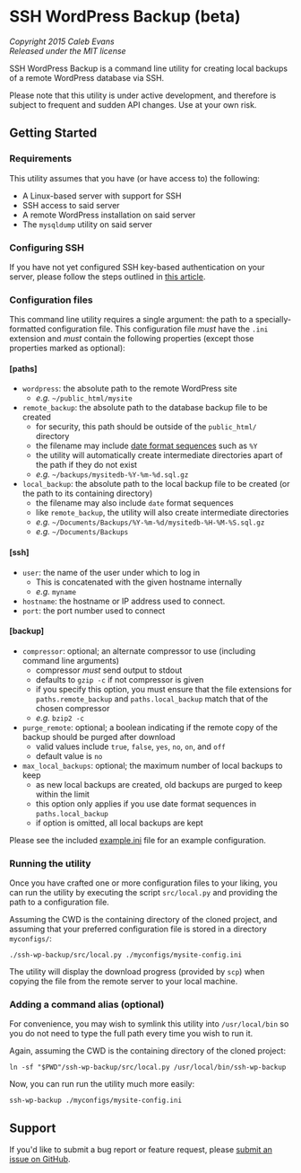 # SSH WordPress Backup (beta)

*Copyright 2015 Caleb Evans*  
*Released under the MIT license*

SSH WordPress Backup is a command line utility for creating local backups of a
remote WordPress database via SSH.

Please note that this utility is under active development, and therefore is
subject to frequent and sudden API changes. Use at your own risk.

## Getting Started

### Requirements

This utility assumes that you have (or have access to) the following:

- A Linux-based server with support for SSH
- SSH access to said server
- A remote WordPress installation on said server
- The `mysqldump` utility on said server

### Configuring SSH

If you have not yet configured SSH key-based authentication on your server,
please follow the steps outlined in [this
article](http://www.thegeekstuff.com/2008/11/3-steps-to-perform-ssh-login-without-password-using-ssh-keygen-ssh-copy-id/).

### Configuration files

This command line utility requires a single argument: the path to a
specially-formatted configuration file. This configuration file *must* have the
`.ini` extension and *must* contain the following properties (except those
properties marked as optional):

#### [paths]

- `wordpress`: the absolute path to the remote WordPress site
	- *e.g.* `~/public_html/mysite`
- `remote_backup`: the absolute path to the database backup file to be created
	- for security, this path should be outside of the `public_html/` directory
	- the filename may include [date format sequences](http://strftime.org/)
		such as `%Y`
	- the utility will automatically create intermediate directories apart of
		the path if they do not exist
	- *e.g.* `~/backups/mysitedb-%Y-%m-%d.sql.gz`
- `local_backup`: the absolute path to the local backup file to be created (or
	the path to its containing directory)
	- the filename may also include `date` format sequences
	- like `remote_backup`, the utility will also create intermediate
		directories
	- *e.g.* `~/Documents/Backups/%Y-%m-%d/mysitedb-%H-%M-%S.sql.gz`
	- *e.g.* `~/Documents/Backups`

#### [ssh]

- `user`: the name of the user under which to log in
	- This is concatenated with the given hostname internally
	- *e.g.* `myname`
- `hostname`: the hostname or IP address used to connect.
- `port`: the port number used to connect

#### [backup]

- `compressor`: optional; an alternate compressor to use (including command line
	arguments)
	- compressor *must* send output to stdout
	- defaults to `gzip -c` if not compressor is given
	- if you specify this option, you must ensure that the file extensions for
		`paths.remote_backup` and `paths.local_backup` match that of the chosen
		compressor
	- *e.g.* `bzip2 -c`
- `purge_remote`: optional; a boolean indicating if the remote copy of the
	backup should be purged after download
	- valid values include `true`, `false`, `yes`, `no`, `on`, and `off`
	- default value is `no`
- `max_local_backups`: optional; the maximum number of local backups to keep
	- as new local backups are created, old backups are purged to keep within
		the limit
	- this option only applies if you use date format sequences in
		`paths.local_backup`
	- if option is omitted, all local backups are kept

Please see the included [example.ini](example.ini) file for an example
configuration.

### Running the utility

Once you have crafted one or more configuration files to your liking, you can
run the utility by executing the script `src/local.py` and providing the path to
a configuration file.

Assuming the CWD is the containing directory of the cloned project, and assuming
that your preferred configuration file is stored in a directory `myconfigs/`:

```
./ssh-wp-backup/src/local.py ./myconfigs/mysite-config.ini
```

The utility will display the download progress (provided by `scp`) when copying
the file from the remote server to your local machine.

### Adding a command alias (optional)

For convenience, you may wish to symlink this utility into `/usr/local/bin` so
you do not need to type the full path every time you wish to run it.

Again, assuming the CWD is the containing directory of the cloned project:

```
ln -sf "$PWD"/ssh-wp-backup/src/local.py /usr/local/bin/ssh-wp-backup
```

Now, you can run run the utility much more easily:

```
ssh-wp-backup ./myconfigs/mysite-config.ini
```

## Support

If you'd like to submit a bug report or feature request, please [submit an
issue on GitHub](https://github.com/caleb531/ssh-wp-backup/issues).
